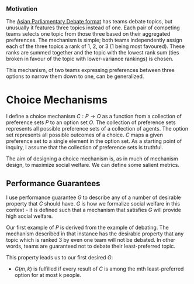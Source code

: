 ### Motivation

The [Asian Parliamentary Debate format](https://www.debate-motions.info/debate-formats/asian-parliamentary-debate-format/) has teams debate topics, but unusually it features three topics instead of one. Each pair of competing teams selects one topic from those three based on their aggregated preferences. The mechanism is simple; both teams independently assign each of the three topics a rank of 1, 2, or 3 (1 being most favoured). These ranks are summed together and the topic with the lowest rank sum (ties broken in favour of the topic with lower-variance rankings) is chosen.

This mechanism, of two teams expressing preferences between three options to narrow them down to one, can be generalized.

# Choice Mechanisms

I define a choice mechanism $C : P \rightarrow O$ as a function from a collection of preference sets $P$ to an option set $O$. The collection of preference sets represents all possible preference sets of a collection of agents. The option set represents all possible outcomes of a choice. $C$ maps a given preference set to a single element in the option set. As a starting point of inquiry, I assume that the collection of preference sets is truthful.

The aim of designing a choice mechanism is, as in much of mechanism design, to maximize social welfare. We can define some salient metrics.

## Performance Guarantees

I use performance guarantee $G$ to describe any of a number of desirable property that $C$ should have. $G$ is how we formalize social welfare in this context - it is defined such that a mechanism that satisfies $G$ will provide high social welfare.

Our first example of $P$ is derived from the example of debating. The mechanism described in that instance has the desirable property that any topic which is ranked 3 by even one team will not be debated. In other words, teams are guaranteed not to debate their least-preferred topic.

This property leads us to our first desired $G$:
* $G(m, k)$ is fulfilled if every result of $C$ is among the mth least-preferred option for at most k people.

<!--stackedit_data:
eyJoaXN0b3J5IjpbMTE4NjQzNTY5N119
-->